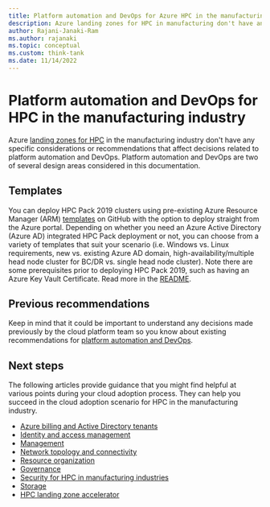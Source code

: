 ```yaml
---
title: Platform automation and DevOps for Azure HPC in the manufacturing industry
description: Azure landing zones for HPC in manufacturing don't have any specific considerations or recommendations that affect platform automation and DevOps decisions.
author: Rajani-Janaki-Ram
ms.author: rajanaki
ms.topic: conceptual
ms.custom: think-tank
ms.date: 11/14/2022
---
```


# Platform automation and DevOps for HPC in the manufacturing industry 

Azure [landing zones for HPC](../ready.md) in the manufacturing industry don't have any specific considerations or recommendations that affect decisions related to platform automation and DevOps. Platform automation and DevOps are two of several design areas considered in this documentation.

## Templates 

You can deploy HPC Pack 2019 clusters using pre-existing Azure Resource Manager (ARM) [templates](https://github.com/Azure/hpcpack-template/tree/master/HPCPack2019) on GitHub with the option to deploy straight from the Azure portal. Depending on whether you need an Azure Active Directory (Azure AD) integrated HPC Pack deployment or not, you can choose from a variety of templates that suit your scenario (i.e. Windows vs. Linux requirements, new vs. existing Azure AD domain, high-availability/multiple head node cluster for BC/DR vs. single head node cluster). Note there are some prerequisites prior to deploying HPC Pack 2019, such as having an Azure Key Vault Certificate. Read more in the [README](https://github.com/Azure/hpcpack-template/blob/master/HPCPack2019/README.md).



## Previous recommendations 

Keep in mind that it could be important to understand any decisions made previously by the cloud platform team so you know about existing recommendations for [platform automation and DevOps](../../../ready/landing-zone/design-area/platform-automation-devops.md).

## Next steps

The following articles provide guidance that you might find helpful at various points during your cloud adoption process. They can help you succeed in the cloud adoption scenario for HPC in the manufacturing industry.

- [Azure billing and Active Directory tenants](./azure-billing-active-directory-tenant.md)
- [Identity and access management](./identity-access-management.md)
- [Management](./management.md)
- [Network topology and connectivity](./network-topology-connectivity.md)
- [Resource organization](./resource-organization.md)
- [Governance](./security-governance-compliance.md)
- [Security for HPC in manufacturing industries](./security.md)
- [Storage](./storage.md)
- [HPC landing zone accelerator](../azure-hpc-landing-zone-accelerator.md)
